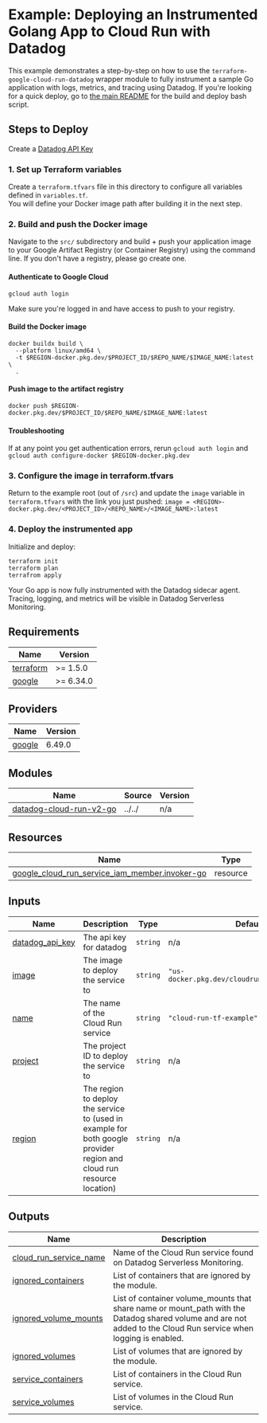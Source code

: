 # Example: Deploying an Instrumented Golang App to Cloud Run with Datadog

This example demonstrates a step-by-step on how to use the `terraform-google-cloud-run-datadog` wrapper module to fully instrument a sample Go application with logs, metrics, and tracing using Datadog. If you're looking for a quick deploy, go to [the main README](../README.md) for the build and deploy bash script.

## Steps to Deploy
Create a [Datadog API Key](https://app.datadoghq.com/organization-settings/api-keys)
### 1. Set up Terraform variables

Create a `terraform.tfvars` file in this directory to configure all variables defined in `variables.tf`.  
You will define your Docker image path after building it in the next step.

### 2. Build and push the Docker image

Navigate to the `src/` subdirectory and build + push your application image to your Google Artifact Registry (or Container Registry) using the command line. If you don't have a registry, please go create one.

#### Authenticate to Google Cloud

```
gcloud auth login
```

Make sure you're logged in and have access to push to your registry.

#### Build the Docker image
```
docker buildx build \
  --platform linux/amd64 \
  -t $REGION-docker.pkg.dev/$PROJECT_ID/$REPO_NAME/$IMAGE_NAME:latest \
  .
```

#### Push image to the artifact registry
```
docker push $REGION-docker.pkg.dev/$PROJECT_ID/$REPO_NAME/$IMAGE_NAME:latest
```
#### Troubleshooting

If at any point you get authentication errors, rerun `gcloud auth login` and `gcloud auth configure-docker $REGION-docker.pkg.dev`

### 3. Configure the image in terraform.tfvars

Return to the example root (out of `/src`) and update the `image` variable in `terraform.tfvars` with the link you just pushed:
`image = <REGION>-docker.pkg.dev/<PROJECT_ID>/<REPO_NAME>/<IMAGE_NAME>:latest`

### 4. Deploy the instrumented app
Initialize and deploy:
```
terraform init
terraform plan
terrafrom apply
```
Your Go app is now fully instrumented with the Datadog sidecar agent. Tracing, logging, and metrics will be visible in Datadog Serverless Monitoring.
<!-- BEGIN_TF_DOCS -->
## Requirements

| Name | Version |
|------|---------|
| <a name="requirement_terraform"></a> [terraform](#requirement\_terraform) | >= 1.5.0 |
| <a name="requirement_google"></a> [google](#requirement\_google) | >= 6.34.0 |

## Providers

| Name | Version |
|------|---------|
| <a name="provider_google"></a> [google](#provider\_google) | 6.49.0 |

## Modules

| Name | Source | Version |
|------|--------|---------|
| <a name="module_datadog-cloud-run-v2-go"></a> [datadog-cloud-run-v2-go](#module\_datadog-cloud-run-v2-go) | ../../ | n/a |

## Resources

| Name | Type |
|------|------|
| [google_cloud_run_service_iam_member.invoker-go](https://registry.terraform.io/providers/hashicorp/google/latest/docs/resources/cloud_run_service_iam_member) | resource |

## Inputs

| Name | Description | Type | Default | Required |
|------|-------------|------|---------|:--------:|
| <a name="input_datadog_api_key"></a> [datadog\_api\_key](#input\_datadog\_api\_key) | The api key for datadog | `string` | n/a | yes |
| <a name="input_image"></a> [image](#input\_image) | The image to deploy the service to | `string` | `"us-docker.pkg.dev/cloudrun/container/hello"` | no |
| <a name="input_name"></a> [name](#input\_name) | The name of the Cloud Run service | `string` | `"cloud-run-tf-example"` | no |
| <a name="input_project"></a> [project](#input\_project) | The project ID to deploy the service to | `string` | n/a | yes |
| <a name="input_region"></a> [region](#input\_region) | The region to deploy the service to (used in example for both google provider region and cloud run resource location) | `string` | n/a | yes |

## Outputs

| Name | Description |
|------|-------------|
| <a name="output_cloud_run_service_name"></a> [cloud\_run\_service\_name](#output\_cloud\_run\_service\_name) | Name of the Cloud Run service found on Datadog Serverless Monitoring. |
| <a name="output_ignored_containers"></a> [ignored\_containers](#output\_ignored\_containers) | List of containers that are ignored by the module. |
| <a name="output_ignored_volume_mounts"></a> [ignored\_volume\_mounts](#output\_ignored\_volume\_mounts) | List of container volume\_mounts that share name or mount\_path with the Datadog shared volume and are not added to the Cloud Run service when logging is enabled. |
| <a name="output_ignored_volumes"></a> [ignored\_volumes](#output\_ignored\_volumes) | List of volumes that are ignored by the module. |
| <a name="output_service_containers"></a> [service\_containers](#output\_service\_containers) | List of containers in the Cloud Run service. |
| <a name="output_service_volumes"></a> [service\_volumes](#output\_service\_volumes) | List of volumes in the Cloud Run service. |
<!-- END_TF_DOCS -->